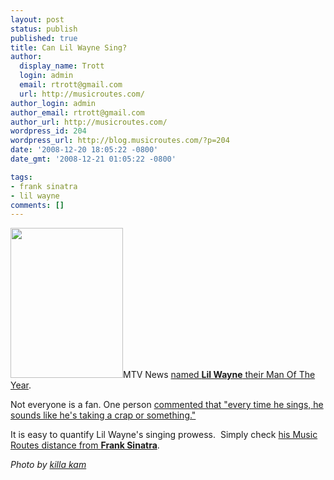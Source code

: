 ```yaml
---
layout: post
status: publish
published: true
title: Can Lil Wayne Sing?
author:
  display_name: Trott
  login: admin
  email: rtrott@gmail.com
  url: http://musicroutes.com/
author_login: admin
author_email: rtrott@gmail.com
author_url: http://musicroutes.com/
wordpress_id: 204
wordpress_url: http://blog.musicroutes.com/?p=204
date: '2008-12-20 18:05:22 -0800'
date_gmt: '2008-12-21 01:05:22 -0800'

tags:
- frank sinatra
- lil wayne
comments: []
---
```

<p><img class="alignright size-full wp-image-206" src="http://blog.musicroutes.com/wp-content/uploads/2008/12/2720147515_fab0259326_m.jpg" alt="" width="180" height="240" />MTV News <a href="http://www.mtv.com/news/articles/1601504/20081217/lil_wayne.jhtml" target="_blank">named <strong>Lil Wayne</strong> their Man Of The Year</a>.</p>
<p>Not everyone is a fan.  One person <a href="http://www.mtv.com/news/articles/1601618/20081218/story.jhtml" target="_blank">commented that "every time he sings, he sounds like he's taking a crap or something."</a></p>
<p>It is easy to quantify Lil Wayne's singing prowess.  Simply check <a href="http://musicroutes.com/route.php?musicianName=Lil+Wayne&amp;musicianName2=Frank+Sinatra" target="_blank">his Music Routes distance from <strong>Frank Sinatra</strong></a>.</p>
<p><em>Photo by <a href="http://www.flickr.com/photos/26374454@N08/" target="_blank">killa kam</a></em></p>
